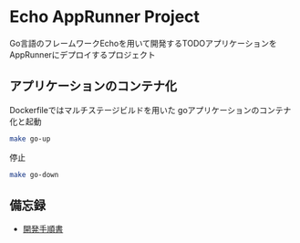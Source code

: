 # Echo AppRunner Project
Go言語のフレームワークEchoを用いて開発するTODOアプリケーションをAppRunnerにデプロイするプロジェクト

## アプリケーションのコンテナ化
Dockerfileではマルチステージビルドを用いた
goアプリケーションのコンテナ化と起動
```bash
make go-up
```

停止
```bash
make go-down
```

## 備忘録
- [開発手順書](./docs/dev-process.md)